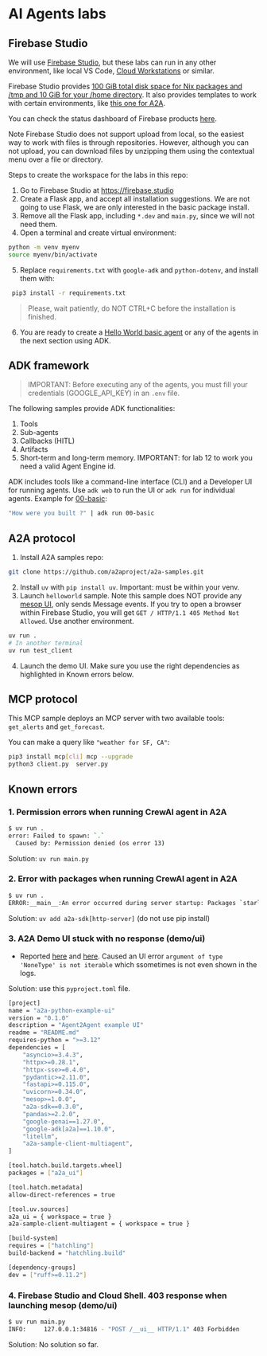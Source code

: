 # AI Agents labs

## Firebase Studio

We will use [Firebase Studio](https://firebase.blog/posts/2025/04/introducing-firebase-studio/), but these labs can run in any other environment, like local VS Code, [Cloud Workstations](https://cloud.google.com/workstations) or similar.

Firebase Studio provides [100 GiB total disk space for Nix packages and /tmp and 10 GiB for your /home directory](https://firebase.google.com/docs/studio/troubleshooting). It also provides templates to work with certain environments, like [this one for A2A](https://github.com/a2aproject/a2a-samples/pull/312).

You can check the status dashboard of Firebase products [here](https://status.firebase.google.com/).

Note Firebase Studio does not support upload from local, so the easiest way to work with files is through repositories. However, although you can not upload, you can download files by unzipping them using the contextual menu over a file or directory.

Steps to create the workspace for the labs in this repo:
1. Go to Firebase Studio at https://firebase.studio
2. Create a Flask app, and accept all installation suggestions. We are not going to use Flask, we are only interested in the basic package install.
3. Remove all the Flask app, including `*.dev` and `main.py`, since we will not need them.
4. Open a terminal and create virtual environment:
```sh
python -m venv myenv
source myenv/bin/activate
```
5. Replace `requirements.txt` with `google-adk` and `python-dotenv`, and install them with:
```sh
 pip3 install -r requirements.txt 
 ```
> Please, wait patiently, do NOT CTRL+C before the installation is finished.
6. You are ready to create a [Hello World basic agent](adk/00-basic/) or any of the agents in the next section using ADK.


## ADK framework

> IMPORTANT: Before executing any of the agents, you must fill your credentials (GOOGLE_API_KEY) in an `.env` file.

The following samples provide ADK functionalities:

1. Tools
2. Sub-agents
3. Callbacks (HITL)
4. Artifacts
5. Short-term and long-term memory. IMPORTANT: for lab 12 to work you need a valid Agent Engine id.

ADK includes tools like a command-line interface (CLI) and a Developer UI for running agents. Use `adk web` to run the UI or `adk run` for individual agents. Example for [00-basic](adk/00-basic/]):
```sh
"How were you built ?" | adk run 00-basic
```


## A2A protocol

1. Install A2A samples repo:
```sh
git clone https://github.com/a2aproject/a2a-samples.git
```
2. Install `uv` with `pip install uv`. Important: must be within your venv.
3. Launch `helloworld` sample. Note this sample does NOT provide any [mesop UI](https://mesop-dev.github.io/mesop/), only sends Message events. If you try to open a browser within Firebase Studio, you will get `GET / HTTP/1.1 405 Method Not Allowed`. Use another environment.
```sh
uv run .
# In another terminal
uv run test_client
```
4. Launch the demo UI. Make sure you use the right dependencies as highlighted in Known errors below.



## MCP protocol

This MCP sample deploys an MCP server with two available tools: `get_alerts` and `get_forecast`.

You can make a query like `"weather for SF, CA"`:

```sh
pip3 install mcp[cli] mcp --upgrade
python3 client.py  server.py
```

## Known errors

### 1. Permission errors when running CrewAI agent in A2A

```sh 
$ uv run .
error: Failed to spawn: `.`
  Caused by: Permission denied (os error 13)
```
Solution: `uv run main.py`

### 2. Error with packages when running CrewAI agent in A2A

```sh
$ uv run .
ERROR:__main__:An error occurred during server startup: Packages `starlette` and `sse-starlette` are required to use the `JSONRPCApplication`. They can be added as a part of `a2a-sdk` optional dependencies, `a2a-sdk[http-server]`.
```

 Solution: `uv add a2a-sdk[http-server]` (do not use pip install)

### 3. A2A Demo UI stuck with no response (demo/ui)

* Reported [here](https://github.com/a2aproject/a2a-samples/issues/36) and [here](https://github.com/a2aproject/A2A/issues/96). Caused an UI error `argument of type 'NoneType' is not iterable` which ssometimes is not even shown in the logs.

Solution: use this `pyproject.toml` file.

```sh
[project]
name = "a2a-python-example-ui"
version = "0.1.0"
description = "Agent2Agent example UI"
readme = "README.md"
requires-python = ">=3.12"
dependencies = [
    "asyncio>=3.4.3",
    "httpx>=0.28.1",
    "httpx-sse>=0.4.0",
    "pydantic>=2.11.0",
    "fastapi>=0.115.0",
    "uvicorn>=0.34.0",
    "mesop>=1.0.0",
    "a2a-sdk==0.3.0",
    "pandas>=2.2.0",
    "google-genai==1.27.0",
    "google-adk[a2a]==1.10.0",
    "litellm",
    "a2a-sample-client-multiagent",
]

[tool.hatch.build.targets.wheel]
packages = ["a2a_ui"]

[tool.hatch.metadata]
allow-direct-references = true

[tool.uv.sources]
a2a_ui = { workspace = true }
a2a-sample-client-multiagent = { workspace = true }

[build-system]
requires = ["hatchling"]
build-backend = "hatchling.build"

[dependency-groups]
dev = ["ruff>=0.11.2"]
```


### 4. Firebase Studio and Cloud Shell. 403 response when launching mesop (demo/ui)
```sh
$ uv run main.py
INFO:     127.0.0.1:34816 - "POST /__ui__ HTTP/1.1" 403 Forbidden
```

Solution: No solution so far.